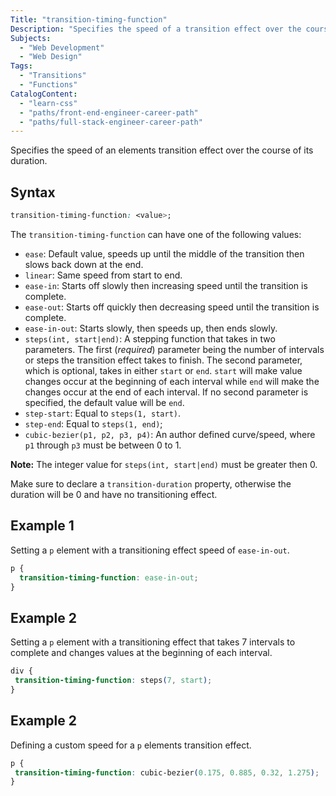 ```yaml
---
Title: "transition-timing-function"
Description: "Specifies the speed of a transition effect over the course of its duration."
Subjects:
  - "Web Development"
  - "Web Design"
Tags:
  - "Transitions"
  - "Functions"
CatalogContent:
  - "learn-css"
  - "paths/front-end-engineer-career-path"
  - "paths/full-stack-engineer-career-path"
---
```


 

Specifies the speed of an elements transition effect over the course of its duration. 

## Syntax

```css
transition-timing-function: <value>;
```

The `transition-timing-function` can have one of the following values:

- `ease`: Default value, speeds up until the middle of the transition then slows back down at the end.
- `linear`: Same speed from start to end.  
- `ease-in`: Starts off slowly then increasing speed until the transition is complete.
- `ease-out`: Starts off quickly then decreasing speed until the transition is complete.
- `ease-in-out`: Starts slowly, then speeds up, then ends slowly.
- `steps(int, start|end)`: A stepping function that takes in two parameters. The first (*required*) parameter being the number of intervals or steps the transition effect takes to finish. The second parameter, which is optional, takes in either `start` or `end`. `start` will make value changes occur at the beginning of each interval while `end` will make the changes occur at the end of each interval. If no second parameter is specified, the default value will be `end`.
- `step-start`: Equal to `steps(1, start)`.
- `step-end`: Equal to `steps(1, end)`;
- `cubic-bezier(p1, p2, p3, p4)`: An author defined curve/speed, where `p1` through `p3` must be between 0 to 1.

**Note:** The integer value for `steps(int, start|end)` must be greater then 0. 

Make sure to declare a `transition-duration` property, otherwise the duration will be 0 and have no transitioning effect.

## Example 1

Setting a `p` element with a transitioning effect speed of `ease-in-out`.

```css
p {
  transition-timing-function: ease-in-out;
}
```

## Example 2

Setting a `p` element with a transitioning effect that takes 7 intervals to complete and changes values at the beginning of each interval.

```css
div {
 transition-timing-function: steps(7, start); 
}
```

## Example 2

Defining a custom speed for a `p` elements transition effect.

```css
p {
 transition-timing-function: cubic-bezier(0.175, 0.885, 0.32, 1.275); 
}
```
